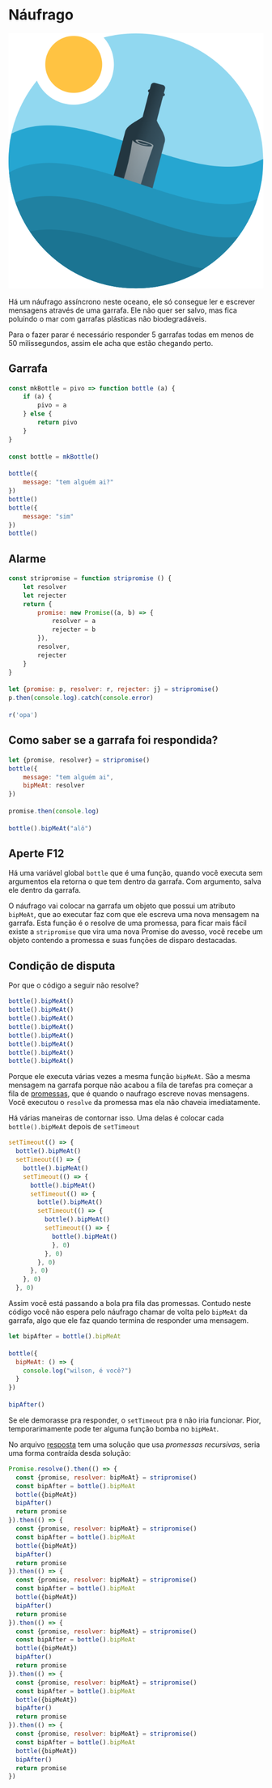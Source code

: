 # Náufrago
![bottle](bottle.png)

Há um náufrago assíncrono neste oceano, ele só consegue ler e escrever mensagens através de uma garrafa. Ele não quer ser salvo, mas fica poluindo o mar com garrafas plásticas não biodegradáveis. 

Para o fazer parar é necessário responder 5 garrafas todas em menos de 50 milissegundos, assim ele acha que estão chegando perto.

## Garrafa
```javascript
const mkBottle = pivo => function bottle (a) {
    if (a) {
        pivo = a
    } else {
        return pivo
    }
}

const bottle = mkBottle()

bottle({
    message: "tem alguém ai?"
})
bottle()
bottle({
    message: "sim"
})
bottle()
```

## Alarme
```javascript
const stripromise = function stripromise () {
    let resolver
    let rejecter
    return {
        promise: new Promise((a, b) => {
            resolver = a
            rejecter = b
        }),
        resolver,
        rejecter
    }
}

let {promise: p, resolver: r, rejecter: j} = stripromise()
p.then(console.log).catch(console.error)

r('opa')
```

## Como saber se a garrafa foi respondida?
```javascript
let {promise, resolver} = stripromise()
bottle({
    message: "tem alguém ai",
    bipMeAt: resolver
})

promise.then(console.log)

bottle().bipMeAt("alô")
```

## Aperte F12
<script src="naufrago.js" defer></script>
Há uma variável global `bottle` que é uma função, quando você executa sem argumentos ela retorna o que tem dentro da garrafa. Com argumento, salva ele dentro da garrafa.

O náufrago vai colocar na garrafa um objeto que possui um atributo `bipMeAt`, que ao executar faz com que ele escreva uma nova mensagem na garrafa. Esta função é o resolve de uma promessa, para ficar mais fácil existe a `stripromise` que vira uma nova Promise do avesso, você recebe um objeto contendo a promessa e suas funções de disparo destacadas.

## Condição de disputa
Por que o código a seguir não resolve?
```javascript
bottle().bipMeAt()
bottle().bipMeAt()
bottle().bipMeAt()
bottle().bipMeAt()
bottle().bipMeAt()
bottle().bipMeAt()
bottle().bipMeAt()
bottle().bipMeAt()
```
Porque ele executa várias vezes a mesma função `bipMeAt`. São a mesma mensagem na garrafa porque não acabou a fila de tarefas pra começar a fila de [promessas](https://abc.danch.me/microtasks-macrotasks-more-on-the-event-loop-881557d7af6f), que é quando o naufrago escreve novas mensagens. Você executou o `resolve` da promessa mas ela não chaveia imediatamente.

Há várias maneiras de contornar isso. Uma delas é colocar cada `bottle().bipMeAt` depois de `setTimeout`
```javascript
setTimeout(() => {
  bottle().bipMeAt()
  setTimeout(() => {
    bottle().bipMeAt()
    setTimeout(() => {
      bottle().bipMeAt()
      setTimeout(() => {
        bottle().bipMeAt()
        setTimeout(() => {
          bottle().bipMeAt()
          setTimeout(() => {
            bottle().bipMeAt()
            }, 0)
          }, 0)
        }, 0)
      }, 0)
    }, 0)
  }, 0)
```
Assim você está passando a bola pra fila das promessas. Contudo neste código você não espera pelo náufrago chamar de volta pelo `bipMeAt` da garrafa, algo que ele faz quando termina de responder uma mensagem.
```javascript
let bipAfter = bottle().bipMeAt

bottle({
  bipMeAt: () => {
    console.log("wilson, é você?")
  }
})

bipAfter()
```

Se ele demorasse pra responder, o `setTimeout` pra `0` não iria funcionar. Pior, temporarimamente pode ter alguma função bomba no `bipMeAt`.

No arquivo [resposta](resposta.js) tem uma solução que usa *promessas recursivas*, seria uma forma contraída desda solução:
```javascript
Promise.resolve().then(() => {
  const {promise, resolver: bipMeAt} = stripromise()
  const bipAfter = bottle().bipMeAt
  bottle({bipMeAt})
  bipAfter()
  return promise
}).then(() => {
  const {promise, resolver: bipMeAt} = stripromise()
  const bipAfter = bottle().bipMeAt
  bottle({bipMeAt})
  bipAfter()
  return promise
}).then(() => {
  const {promise, resolver: bipMeAt} = stripromise()
  const bipAfter = bottle().bipMeAt
  bottle({bipMeAt})
  bipAfter()
  return promise
}).then(() => {
  const {promise, resolver: bipMeAt} = stripromise()
  const bipAfter = bottle().bipMeAt
  bottle({bipMeAt})
  bipAfter()
  return promise
}).then(() => {
  const {promise, resolver: bipMeAt} = stripromise()
  const bipAfter = bottle().bipMeAt
  bottle({bipMeAt})
  bipAfter()
  return promise
}).then(() => {
  const {promise, resolver: bipMeAt} = stripromise()
  const bipAfter = bottle().bipMeAt
  bottle({bipMeAt})
  bipAfter()
  return promise
})
```

